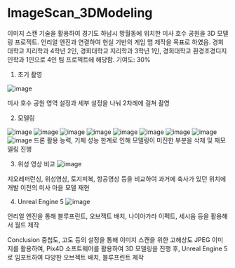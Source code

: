 # ImageScan_3DModeling
이미지 스캔 기술을 활용하여 경기도 하남시 망월동에 위치한 미사 호수 공원을 3D 모델링 프로젝트. 언리얼 엔진과 연결하여 현실 기반의 게임 맵 제작을 목표로 하였음.
경희대학교 지리학과 4학년 2인, 경희대학교 지리학과 3학년 1인, 경희대학교 환경조경디지인학과 1인으로 4인 팀 프로젝트에 해당함. 기여도: 30%

1. 초기 촬영

![image](https://github.com/jinuew/ImageScan_3DModeling/assets/141210846/24f438fe-7923-4705-8d86-e4f2a26c65e9)

미사 호수 공원 영역 설정과 세부 설정을 나눠 2차례에 걸쳐 촬영

2. 모델링

![image](https://github.com/jinuew/ImageScan_3DModeling/assets/141210846/ae3ddfa1-3d68-42a3-82ec-4081653c0f9c)
![image](https://github.com/jinuew/ImageScan_3DModeling/assets/141210846/cf805b3e-dbbf-49cf-81e1-332bff10c757)
![image](https://github.com/jinuew/ImageScan_3DModeling/assets/141210846/4d8a6d59-dae1-4950-b1bd-294d205febb0)
![image](https://github.com/jinuew/ImageScan_3DModeling/assets/141210846/061480cd-c5da-4b03-b9e6-3a5d55efe134)
![image](https://github.com/jinuew/ImageScan_3DModeling/assets/141210846/51eda7ea-3023-44cb-83e1-79a7cb642a3c)
![image](https://github.com/jinuew/ImageScan_3DModeling/assets/141210846/77bc0cf4-e7be-48e7-b496-c488f4a71bd7)
![image](https://github.com/jinuew/ImageScan_3DModeling/assets/141210846/41cbbf42-0fda-4a8b-9d3a-465ce6ea0760)
![image](https://github.com/jinuew/ImageScan_3DModeling/assets/141210846/9bffe587-1942-4a58-b2b0-b9e837848ad6)
![image](https://github.com/jinuew/ImageScan_3DModeling/assets/141210846/837dc385-fe50-475b-8e1f-6454adff087b)
드론 활용 능력, 기체 성능 한계로 인해 모델링이 미진한 부분을 삭제 및 재모델링 진행



3. 위성 영상 비교
![image](https://github.com/jinuew/ImageScan_3DModeling/assets/141210846/fb024345-f440-4f4c-ae41-3be82d90f4b4)

지오레퍼런싱, 위성영상, 토지피복, 항공영상 등을 비교하여 과거에 축사가 있던 위치에 개발 이전의 미사 마을 모델 재현

4. Unreal Engine 5
![image](https://github.com/jinuew/ImageScan_3DModeling/assets/141210846/3e573899-b0f8-45a9-bb75-543529993aaf)

언리얼 엔진을 통해 블루프린트, 오브젝트 배치, 나이아가라 이펙트, 세시움 등을 활용해서 월드 제작

Conclusion
중첩도, 고도 등의 설정을 통해 이미지 스캔을 위한 고해상도 JPEG 이미지를 활용하여, Pix4D 소프트웨어를 활용하여 3D 모델링을 진행 후, Unreal Engine 5로 임포트하여 다양한 오브젝트 배치, 블루프린트 제작
